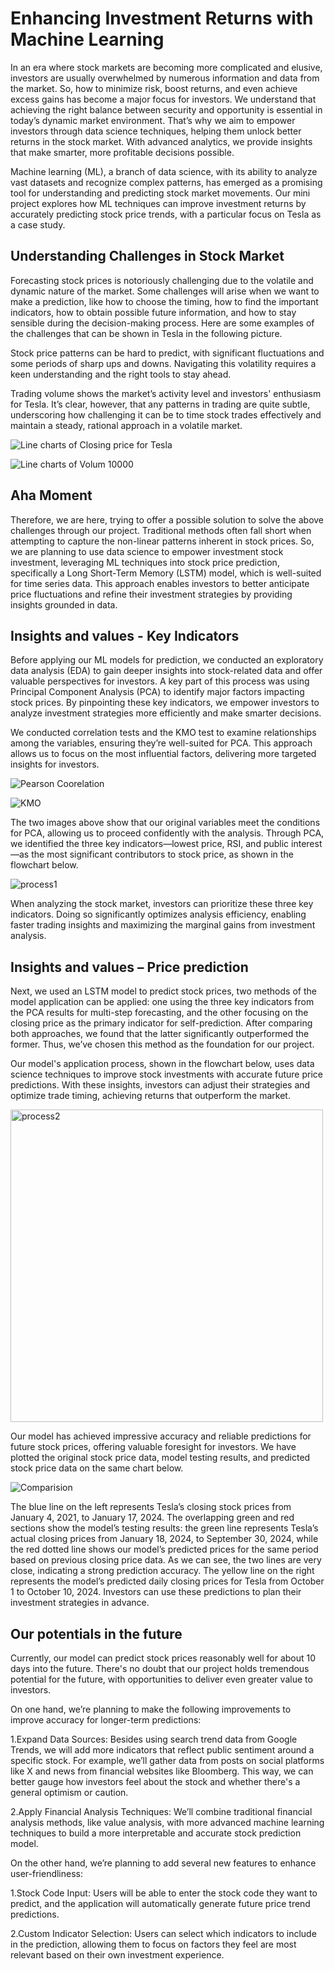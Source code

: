 # Enhancing Investment Returns with Machine Learning 
In an era where stock markets are becoming more complicated and elusive, investors are usually overwhelmed by numerous information and data from the market. So, how to minimize risk, boost returns, and even achieve excess gains has become a major focus for investors. We understand that achieving the right balance between security and opportunity is essential in today’s dynamic market environment. That’s why we aim to empower investors through data science techniques, helping them unlock better returns in the stock market. With advanced analytics, we provide insights that make smarter, more profitable decisions possible. 

Machine learning (ML), a branch of data science, with its ability to analyze vast datasets and recognize complex patterns, has emerged as a promising tool for understanding and predicting stock market movements. Our mini project explores how ML techniques can improve investment returns by accurately predicting stock price trends, with a particular focus on Tesla as a case study. 
## Understanding Challenges in Stock Market 
Forecasting stock prices is notoriously challenging due to the volatile and dynamic nature of the market. Some challenges will arise when we want to make a prediction, like how to choose the timing, how to find the important indicators, how to obtain possible future information, and how to stay sensible during the decision-making process. Here are some examples of the challenges that can be shown in Tesla in the following picture. 

Stock price patterns can be hard to predict, with significant fluctuations and some periods of sharp ups and downs. Navigating this volatility requires a keen understanding and the right tools to stay ahead.  

Trading volume shows the market’s activity level and investors' enthusiasm for Tesla. It’s clear, however, that any patterns in trading are quite subtle, underscoring how challenging it can be to time stock trades effectively and maintain a steady, rational approach in a volatile market. 

![Line charts of Closing price for Tesla](images/Line-charts-Closing-price.png)

![Line charts of Volum 10000](images/Line-charts-Volume.png)

## Aha Moment 
Therefore, we are here, trying to offer a possible solution to solve the above challenges through our project. Traditional methods often fall short when attempting to capture the non-linear patterns inherent in stock prices. So, we are planning to use data science to empower investment stock investment, leveraging ML techniques into stock price prediction, specifically a Long Short-Term Memory (LSTM) model, which is well-suited for time series data. This approach enables investors to better anticipate price fluctuations and refine their investment strategies by providing insights grounded in data. 

## Insights and values - Key Indicators 
Before applying our ML models for prediction, we conducted an exploratory data analysis (EDA) to gain deeper insights into stock-related data and offer valuable perspectives for investors. A key part of this process was using Principal Component Analysis (PCA) to identify major factors impacting stock prices. By pinpointing these key indicators, we empower investors to analyze investment strategies more efficiently and make smarter decisions. 

We conducted correlation tests and the KMO test to examine relationships among the variables, ensuring they’re well-suited for PCA. This approach allows us to focus on the most influential factors, delivering more targeted insights for investors. 

![Pearson Coorelation](images/Pearson-Correlation-Matrix-Heatmap-11-Variables.png)

![KMO](images/KMO.jpg)

The two images above show that our original variables meet the conditions for PCA, allowing us to proceed confidently with the analysis. Through PCA, we identified the three key indicators—lowest price, RSI, and public interest—as the most significant contributors to stock price, as shown in the flowchart below. 

![process1](images/process1.jpg)

When analyzing the stock market, investors can prioritize these three key indicators. Doing so significantly optimizes analysis efficiency, enabling faster trading insights and maximizing the marginal gains from investment analysis. 

## Insights and values – Price prediction 

Next, we used an LSTM model to predict stock prices, two methods of the model application can be applied: one using the three key indicators from the PCA results for multi-step forecasting, and the other focusing on the closing price as the primary indicator for self-prediction. After comparing both approaches, we found that the latter significantly outperformed the former. Thus, we’ve chosen this method as the foundation for our project. 

Our model's application process, shown in the flowchart below, uses data science techniques to improve stock investments with accurate future price predictions. With these insights, investors can adjust their strategies and optimize trade timing, achieving returns that outperform the market. 

<img src="images/process2.jpg" alt="process2" width="500">

Our model has achieved impressive accuracy and reliable predictions for future stock prices, offering valuable foresight for investors. We have plotted the original stock price data, model testing results, and predicted stock price data on the same chart below. 

![Comparision](images/Comparison-chart.png)

The blue line on the left represents Tesla’s closing stock prices from January 4, 2021, to January 17, 2024. The overlapping green and red sections show the model’s testing results: the green line represents Tesla’s actual closing prices from January 18, 2024, to September 30, 2024, while the red dotted line shows our model’s predicted prices for the same period based on previous closing price data. As we can see, the two lines are very close, indicating a strong prediction accuracy. The yellow line on the right represents the model’s predicted daily closing prices for Tesla from October 1 to October 10, 2024. Investors can use these predictions to plan their investment strategies in advance. 

## Our potentials in the future 

Currently, our model can predict stock prices reasonably well for about 10 days into the future. There's no doubt that our project holds tremendous potential for the future, with opportunities to deliver even greater value to investors. 

On one hand, we’re planning to make the following improvements to improve accuracy for longer-term predictions: 

1.Expand Data Sources: Besides using search trend data from Google Trends, we will add more indicators that reflect public sentiment around a specific stock. For example, we’ll gather data from posts on social platforms like X and news from financial websites like Bloomberg. This way, we can better gauge how investors feel about the stock and whether there's a general optimism or caution. 

2.Apply Financial Analysis Techniques: We’ll combine traditional financial analysis methods, like value analysis, with more advanced machine learning techniques to build a more interpretable and accurate stock prediction model. 

On the other hand, we’re planning to add several new features to enhance user-friendliness: 

1.Stock Code Input: Users will be able to enter the stock code they want to predict, and the application will automatically generate future price trend predictions. 

2.Custom Indicator Selection: Users can select which indicators to include in the prediction, allowing them to focus on factors they feel are most relevant based on their own investment experience. 

 
